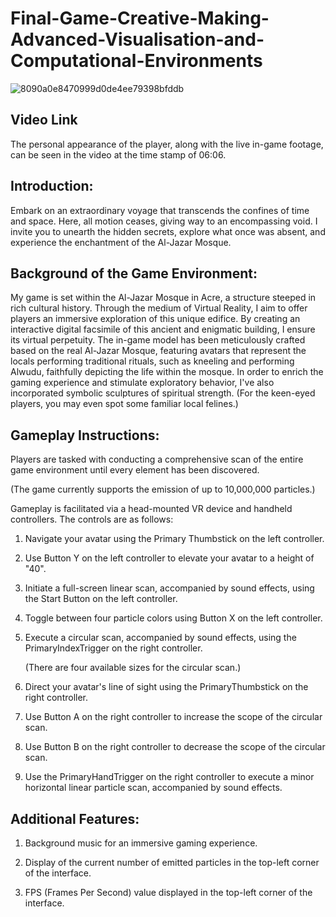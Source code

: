 # Final-Game-Creative-Making-Advanced-Visualisation-and-Computational-Environments

![8090a0e8470999d0de4ee79398bfddb](https://github.com/luoq03/Final-Game-Creative-Making-Advanced-Visualisation-and-Computational-Environments/assets/57748663/d66f3039-1850-484b-9bdc-5060799357fb)

## Video Link ##
The personal appearance of the player, along with the live in-game footage, can be seen in the video at the time stamp of 06:06.

## Introduction: ##
Embark on an extraordinary voyage that transcends the confines of time and space. Here, all motion ceases, giving way to an encompassing void. I invite you to unearth the hidden secrets, explore what once was absent, and experience the enchantment of the Al-Jazar Mosque.

## Background of the Game Environment: ##
My game is set within the Al-Jazar Mosque in Acre, a structure steeped in rich cultural history. Through the medium of Virtual Reality, I aim to offer players an immersive exploration of this unique edifice. By creating an interactive digital facsimile of this ancient and enigmatic building, I ensure its virtual perpetuity. The in-game model has been meticulously crafted based on the real Al-Jazar Mosque, featuring avatars that represent the locals performing traditional rituals, such as kneeling and performing Alwudu, faithfully depicting the life within the mosque. In order to enrich the gaming experience and stimulate exploratory behavior, I've also incorporated symbolic sculptures of spiritual strength. (For the keen-eyed players, you may even spot some familiar local felines.)

## Gameplay Instructions: ##
Players are tasked with conducting a comprehensive scan of the entire game environment until every element has been discovered. 

(The game currently supports the emission of up to 10,000,000 particles.)

Gameplay is facilitated via a head-mounted VR device and handheld controllers. The controls are as follows:

1. Navigate your avatar using the Primary Thumbstick on the left controller.

2. Use Button Y on the left controller to elevate your avatar to a height of "40".

3. Initiate a full-screen linear scan, accompanied by sound effects, using the Start Button on the left controller.

4. Toggle between four particle colors using Button X on the left controller.

5. Execute a circular scan, accompanied by sound effects, using the PrimaryIndexTrigger on the right controller.

   (There are four available sizes for the circular scan.)

6. Direct your avatar's line of sight using the PrimaryThumbstick on the right controller.

7. Use Button A on the right controller to increase the scope of the circular scan.

8. Use Button B on the right controller to decrease the scope of the circular scan.

9. Use the PrimaryHandTrigger on the right controller to execute a minor horizontal linear particle scan, accompanied by sound effects.

## Additional Features: ##

1. Background music for an immersive gaming experience.

2. Display of the current number of emitted particles in the top-left corner of the interface.

3. FPS (Frames Per Second) value displayed in the top-left corner of the interface.
